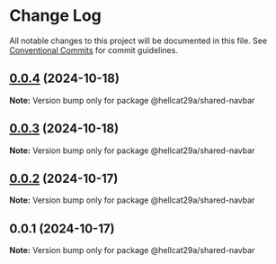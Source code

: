 # Change Log

All notable changes to this project will be documented in this file.
See [Conventional Commits](https://conventionalcommits.org) for commit guidelines.

## [0.0.4](https://github.com/hellcat29A/packages-manager-workspace/compare/@hellcat29a/shared-navbar@0.0.3...@hellcat29a/shared-navbar@0.0.4) (2024-10-18)

**Note:** Version bump only for package @hellcat29a/shared-navbar

## [0.0.3](https://github.com/hellcat29A/packages-manager-workspace/compare/@hellcat29a/shared-navbar@0.0.2...@hellcat29a/shared-navbar@0.0.3) (2024-10-18)

**Note:** Version bump only for package @hellcat29a/shared-navbar

## [0.0.2](https://github.com/hellcat29A/packages-manager-workspace/compare/@hellcat29a/shared-navbar@0.0.1...@hellcat29a/shared-navbar@0.0.2) (2024-10-17)

**Note:** Version bump only for package @hellcat29a/shared-navbar

## 0.0.1 (2024-10-17)

**Note:** Version bump only for package @hellcat29a/shared-navbar
